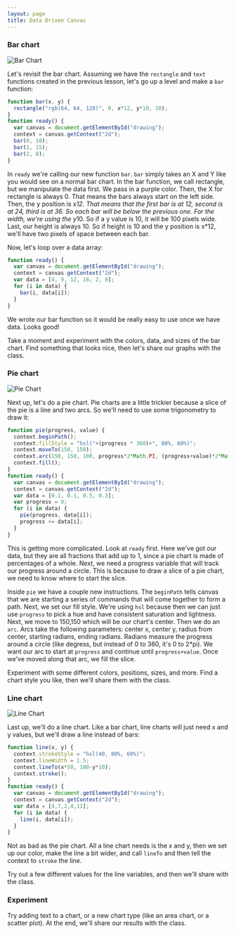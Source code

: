 ```yaml
---
layout: page
title: Data Driven Canvas
---
```


### Bar chart

![Bar Chart](bar-chart.png)

Let's revisit the bar chart. Assuming we have the `rectangle` and `text` functions created in the previous lesson, let's go up a level and make a `bar` function:

```js
function bar(x, y) {
  rectangle("rgb(64, 64, 128)", 0, x*12, y*10, 10);
}
function ready() {
  var canvas = document.getElementById("drawing");
  context = canvas.getContext("2d");
  bar(0, 10);
  bar(1, 15);
  bar(2, 8);
}
```

In `ready` we're calling our new function `bar`. `bar` simply takes an X and Y like you would see on a normal bar chart. In the bar function, we call rectangle, but we manipulate the data first. We pass in a purple color. Then, the X for rectangle is always 0. That means the bars always start on the left side. Then, the y position is x*12. That means that the first bar is at 12, second is at 24, third is at 36. So each bar will be below the previous one. For the width, we're using the y*10. So if a y value is 10, it will be 100 pixels wide. Last, our height is always 10. So if height is 10 and the y position is x*12, we'll have two pixels of space between each bar.

Now, let's loop over a data array:

```js
function ready() {
  var canvas = document.getElementById("drawing");
  context = canvas.getContext("2d");
  var data = [4, 9, 12, 16, 2, 8];
  for (i in data) {
    bar(i, data[i]);
  }
}
```

We wrote our bar function so it would be really easy to use once we have data. Looks good!

Take a moment and experiment with the colors, data, and sizes of the bar chart. Find something that looks nice, then let's share our graphs with the class.

### Pie chart

![Pie Chart](pie-chart.png)

Next up, let's do a pie chart. Pie charts are a little trickier because a slice of the pie is a line and two arcs. So we'll need to use some trigonometry to draw it:

```js
function pie(progress, value) {
  context.beginPath();
  context.fillStyle = "hsl("+(progress * 360)+", 80%, 60%)";
  context.moveTo(150, 150);
  context.arc(150, 150, 100, progress*2*Math.PI, (progress+value)*2*Math.PI);
  context.fill();
}
function ready() {
  var canvas = document.getElementById("drawing");
  context = canvas.getContext("2d");
  var data = [0.1, 0.1, 0.5, 0.3];
  var progress = 0;
  for (i in data) {
    pie(progress, data[i]);
    progress += data[i];
  }
}
```

This is getting more complicated. Look at `ready` first. Here we've got our data, but they are all fractions that add up to 1, since a pie chart is made of percentages of a whole. Next, we need a progress variable that will track our progress around a circle. This is because to draw a slice of a pie chart, we need to know where to start the slice.

Inside `pie` we have a couple new instructions. The `beginPath` tells canvas that we are starting a series of commands that will come together to form a path. Next, we set our fill style. We're using `hsl` because then we can just use `progress` to pick a hue and have consistent saturation and lightness. Next, we move to 150,150 which will be our chart's center. Then we do an `arc`. Arcs take the following parameters: center x, center y, radius from center, starting radians, ending radians. Radians measure the progress around a circle (like degress, but instead of 0 to 360, it's 0 to 2*pi). We want our arc to start at `progress` and continue until `progress+value`. Once we've moved along that arc, we fill the slice.

Experiment with some different colors, positions, sizes, and more. Find a chart style you like, then we'll share them with the class.

### Line chart

![Line Chart](line-chart.png)

Last up, we'll do a line chart. Like a bar chart, line charts will just need x and y values, but we'll draw a line instead of bars:

```js
function line(x, y) {
  context.strokeStyle = "hsl(40, 80%, 60%)";
  context.lineWidth = 1.5;
  context.lineTo(x*50, 100-y*10);
  context.stroke();
}
function ready() {
  var canvas = document.getElementById("drawing");
  context = canvas.getContext("2d");
  var data = [4,7,2,4,11];
  for (i in data) {
    line(i, data[i]);
  }
}
```

Not as bad as the pie chart. All a line chart needs is the x and y, then we set up our color, make the line a bit wider, and call `lineTo` and then tell the context to `stroke` the line.

Try out a few different values for the line variables, and then we'll share with the class.

### Experiment

Try adding text to a chart, or a new chart type (like an area chart, or a scatter plot). At the end, we'll share our results with the class.
